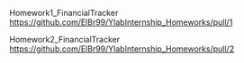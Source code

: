 Homework1_FinancialTracker https://github.com/ElBr99/YlabInternship_Homeworks/pull/1

Homework2_FinancialTracker https://github.com/ElBr99/YlabInternship_Homeworks/pull/2
